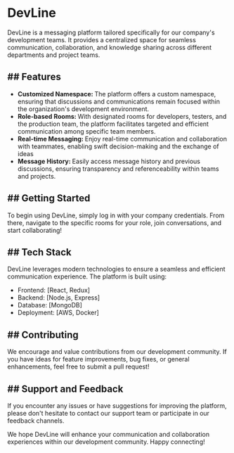 <h1>DevLine</h1>
<p>DevLine is a messaging platform tailored specifically for our company's development teams. It provides a centralized space for seamless communication, collaboration, and knowledge sharing across different departments and project teams.</p>

<h2>## Features</h2>
<ul>
    <li><span><b>Customized Namespace: </b></span>The platform offers a custom namespace, ensuring that discussions and communications remain focused within the organization's development environment.</li>
    <li><span><b>Role-based Rooms: </b></span>With designated rooms for developers, testers, and the production team, the platform facilitates targeted and efficient communication among specific team members.</li>
    <li><span><b>Real-time Messaging: </b></span>Enjoy real-time communication and collaboration with teammates, enabling swift decision-making and the exchange of ideas</li>
    <li><span><b>Message History: </b></span>Easily access message history and previous discussions, ensuring transparency and referenceability within teams and projects.</li>
</ul>
<h2>## Getting Started</h2>
<p>To begin using DevLine, simply log in with your company credentials. From there, navigate to the specific rooms for your role, join conversations, and start collaborating!</p>

<h2>## Tech Stack</h2>
<p>DevLine leverages modern technologies to ensure a seamless and efficient communication experience. The platform is built using:</p>
<ul>
    <li>Frontend: [React, Redux]</li>
    <li>Backend: [Node.js, Express]</li>
    <li>Database: [MongoDB]</li>
    <li>Deployment: [AWS, Docker]</li>  
</ul>
<h2>## Contributing</h2>
<p>We encourage and value contributions from our development community. If you have ideas for feature improvements, bug fixes, or general enhancements, feel free to submit a pull request!</p>
<h2>## Support and Feedback</h2>
<p>If you encounter any issues or have suggestions for improving the platform, please don't hesitate to contact our support team or participate in our feedback channels.</p>
<p>We hope DevLine will enhance your communication and collaboration experiences within our development community. Happy connecting!</p>
